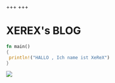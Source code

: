 +++
+++
#  XEREX's BLOG
```rust
fn main()
{
 println!("HALLO , Ich name ist XeReX")
}
```
![](/images/pika.jpg)
